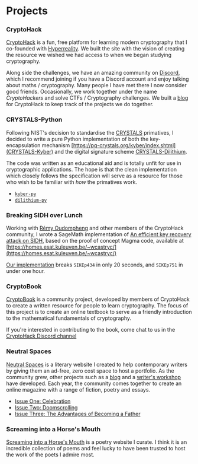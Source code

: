 # Projects

### CryptoHack

[CryptoHack](https://cryptohack.org) is a fun, free platform for learning 
modern cryptography that I co-founded with 
[Hyperreality](https://github.com/hyperreality/ctf-writeups). We built the 
site with the vision of creating the resource we wished we had access to 
when we began studying cryptography. 

Along side the challenges, we have an amazing community on 
[Discord](https://discord.gg/eJaJ3xC), which I recommend joining if you 
have a Discord account and enjoy talking about maths / cryptography. 
Many people I have met there I now consider good friends. Occasionally, 
we work together under the name *CryptoHackers* and solve 
CTFs / Cryptography challenges. We built a 
[blog](https://blog.cryptohack.org/) for CryptoHack to keep track of the 
projects we do together.

### CRYSTALS-Python

Following NIST's decision to standardise the 
[CRYSTALS](https://pq-crystals.org)
primatives, I decided to write a pure Python implementation of both the 
key-encapsulation mechanism 
[https://pq-crystals.org/kyber/index.shtml](CRYSTALS-Kyber) 
and the digital signature scheme 
[CRYSTALS-Dilithium](https://pq-crystals.org/dilithium/index.shtml).

The code was written as an educational aid and is totally unfit
for use in cryptographic applications. The hope is that the clean
implementation which closely follows the specification will serve as a
resource for those who wish to be familiar with *how* the primatives 
work.

- [`kyber-py`](https://github.com/jack4818/kyber-py) 
- [`dilithium-py`](https://github.com/jack4818/dilithium-py)

### Breaking SIDH over Lunch

Working with [Rémy Oudompheng](https://twitter.com/oudomphe) 
and other members of the CryptoHack community,
I wrote a SageMath implementation of 
[An efficient key recovery attack on SIDH](https://eprint.iacr.org/2022/975.pdf),
based on the proof of concept Magma code, available at
[https://homes.esat.kuleuven.be/~wcastryc/](https://homes.esat.kuleuven.be/~wcastryc/)

[Our implementation](https://github.com/jack4818/Castryck-Decru-SageMath) 
breaks `SIKEp434` in only 20 seconds, and `SIKEp751` in under one hour.

### CryptoBook

[CryptoBook](https://cryptohack.gitbook.io/cryptobook/) is a community 
project, developed by members of CryptoHack to create a written resource 
for people to learn cryptography. The focus of this project is to create 
an online textbook to serve as a friendly introduction to the mathematical 
fundamentals of cryptography.

If you're interested in contributing to the book, come chat to us in the 
[CryptoHack Discord channel](https://discord.gg/eJaJ3xC)

### Neutral Spaces

[Neutral Spaces](https://neutralspaces.co/) is a literary website I created 
to help contemporary writers by giving them an ad-free, zero cost space to 
host a portfolio. As the community grew, other projects such as a 
[blog](https://neutralspaces.co/blog) 
and a [writer's workshop](https://neutralspaces.co/workshop) have developed. 
Each year, the community comes together to create an online magazine with a 
range of fiction, poetry and essays.

- [Issue One: Celebration](https://neutralspaces.co/magazine/one/)
- [Issue Two: Doomscrolling](https://neutralspaces.co/magazine/two/)
- [Issue Three: The Advantages of Becoming a Father](https://neutralspaces.co/magazine/three/)

### Screaming into a Horse's Mouth

[Screaming into a Horse's Mouth](https://screamingintoahorsesmouth.com/) is a poetry 
website I curate. I think it is an incredible collection of poems and feel lucky 
to have been trusted to host the work of the poets I admire most.

